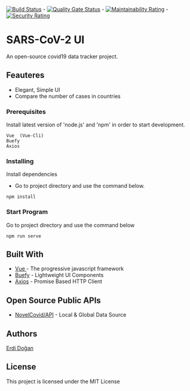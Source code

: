 [![Build Status](https://travis-ci.com/erdidogan/SARS-CoV-2.svg?branch=master)](https://travis-ci.com/erdidogan/SARS-CoV-2) -
[![Quality Gate Status](https://sonarcloud.io/api/project_badges/measure?project=erdidogan_SARS-CoV-2&metric=alert_status)](https://sonarcloud.io/dashboard?id=erdidogan_SARS-CoV-2) -
[![Maintainability Rating](https://sonarcloud.io/api/project_badges/measure?project=erdidogan_SARS-CoV-2&metric=sqale_rating)](https://sonarcloud.io/dashboard?id=erdidogan_SARS-CoV-2) -
[![Security Rating](https://sonarcloud.io/api/project_badges/measure?project=erdidogan_SARS-CoV-2&metric=security_rating)](https://sonarcloud.io/dashboard?id=erdidogan_SARS-CoV-2)
# SARS-CoV-2 UI 

An open-source covid19 data tracker project. 

## Feauteres

* Elegant, Simple UI
* Compare the number of cases in countries


### Prerequisites
 Install latest version of 'node.js' and 'npm' in order to start development.
```
Vue  (Vue-Cli)
Buefy 
Axios
```

### Installing

Install dependencies
- Go to project directory and use the command below.

```
npm install
```

### Start Program

Go to project directory and use the command below

```
npm run serve 
```


## Built With

* [Vue ](https://vuejs.org/) - The progressive javascript framework
* [Buefy](https://buefy.org/) - Lightweight UI Components
* [Axios](https://github.com/axios/axios) - Promise Based HTTP Client

## Open Source Public APIs

* [NovelCovid/API](https://github.com/NovelCOVID/API) - Local & Global Data Source 

## Authors

 [Erdi Doğan](https://www.linkedin.com/in/doganerdi) 


## License

This project is licensed under the MIT License 



